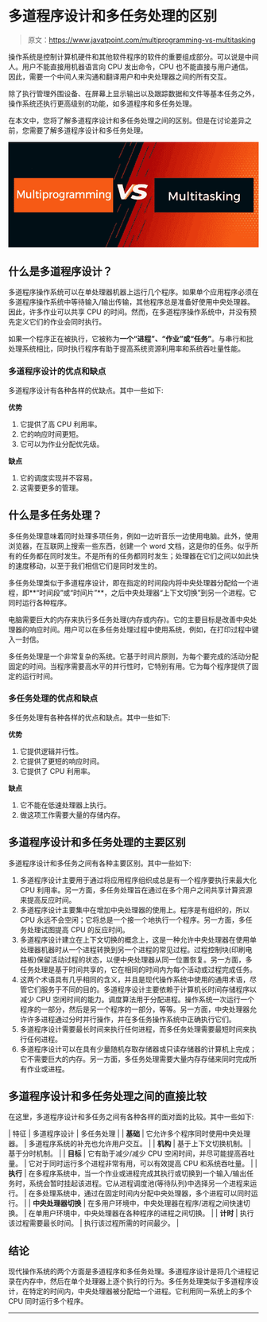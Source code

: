# 多道程序设计和多任务处理的区别

> 原文：<https://www.javatpoint.com/multiprogramming-vs-multitasking>

操作系统是控制计算机硬件和其他软件程序的软件的重要组成部分。可以说是中间人。用户不能直接用机器语言向 CPU 发出命令，CPU 也不能直接与用户通信。因此，需要一个中间人来沟通和翻译用户和中央处理器之间的所有交互。

除了执行管理外围设备、在屏幕上显示输出以及跟踪数据和文件等基本任务之外，操作系统还执行更高级别的功能，如多道程序和多任务处理。

在本文中，您将了解多道程序设计和多任务处理之间的区别。但是在讨论差异之前，您需要了解多道程序设计和多任务处理。

![Multiprogramming vs Multitasking](img/21da8c75f02a58ed17987b33c36ae618.png)

## 什么是多道程序设计？

多道程序操作系统可以在单处理器机器上运行几个程序。如果单个应用程序必须在多道程序操作系统中等待输入/输出传输，其他程序总是准备好使用中央处理器。因此，许多作业可以共享 CPU 的时间。然而，在多道程序操作系统中，并没有预先定义它们的作业会同时执行。

如果一个程序正在被执行，它被称为**一个“进程”、“作业”或“任务”**。与串行和批处理系统相比，同时执行程序有助于提高系统资源利用率和系统吞吐量性能。

### 多道程序设计的优点和缺点

多道程序设计有各种各样的优缺点。其中一些如下:

**优势**

1.  它提供了高 CPU 利用率。
2.  它的响应时间更短。
3.  它可以为作业分配优先级。

**缺点**

1.  它的调度实现并不容易。
2.  这需要更多的管理。

## 什么是多任务处理？

多任务处理意味着同时处理多项任务，例如一边听音乐一边使用电脑。此外，使用浏览器，在互联网上搜索一些东西，创建一个 word 文档，这是你的任务。似乎所有的任务都在同时发生。不是所有的任务都同时发生；处理器在它们之间以如此快的速度移动，以至于我们相信它们是同时发生的。

多任务处理类似于多道程序设计，即在指定的时间段内将中央处理器分配给一个进程，即**“时间段”或“时间片”**，之后中央处理器“上下文切换”到另一个进程。它同时运行各种程序。

电脑需要巨大的内存来执行多任务处理(内存或内存)。它的主要目标是改善中央处理器的响应时间。用户可以在多任务处理过程中使用系统，例如，在打印过程中键入一封信。

多任务处理是一个非常复杂的系统。它基于时间片原则，为每个要完成的活动分配固定的时间。当程序需要高水平的并行性时，它特别有用。它为每个程序提供了固定的运行时间。

### 多任务处理的优点和缺点

多任务处理有各种各样的优点和缺点。其中一些如下:

**优势**

1.  它提供逻辑并行性。
2.  它提供了更短的响应时间。
3.  它提供了 CPU 利用率。

**缺点**

1.  它不能在低速处理器上执行。
2.  做这项工作需要大量的存储内存。

## 多道程序设计和多任务处理的主要区别

多道程序设计和多任务之间有各种主要区别。其中一些如下:

1.  多道程序设计主要用于通过将应用程序组织成总是有一个程序要执行来最大化 CPU 利用率。另一方面，多任务处理旨在通过在多个用户之间共享计算资源来提高反应时间。
2.  多道程序设计主要集中在增加中央处理器的使用上。程序是有组织的，所以 CPU 永远不会空闲；它将总是一个接一个地执行一个程序。另一方面，多任务处理试图提高 CPU 的反应时间。
3.  多道程序设计建立在上下文切换的概念上，这是一种允许中央处理器在使用单处理器机器时从一个进程转换到另一个进程的常见过程。过程控制块(印刷电路板)保留活动过程的状态，以便中央处理器从同一位置恢复。另一方面，多任务处理是基于时间共享的，它在相同的时间内为每个活动或过程完成任务。
4.  这两个术语具有几乎相同的含义，并且是现代操作系统中使用的通用术语，尽管它们服务于不同的目的。多道程序设计主要依赖于计算机长时间存储程序以减少 CPU 空闲时间的能力。调度算法用于分配进程。操作系统一次运行一个程序的一部分，然后是另一个程序的一部分，等等。另一方面，中央处理器允许许多进程通过分时并行操作，并在多任务操作系统中正确执行它们。
5.  多道程序设计需要最长时间来执行任何进程，而多任务处理需要最短时间来执行任何进程。
6.  多道程序设计可以在具有少量随机存取存储器或只读存储器的计算机上完成；它不需要巨大的内存。另一方面，多任务处理需要大量内存存储来同时完成所有作业或进程。

## 多道程序设计和多任务处理之间的直接比较

在这里，多道程序设计和多任务之间有各种各样的面对面的比较。其中一些如下:

| 特征 | 多道程序设计 | 多任务处理 |
| **基础** | 它允许多个程序同时使用中央处理器。 | 多道程序系统的补充也允许用户交互。 |
| **机构** | 基于上下文切换机制。 | 基于分时机制。 |
| **目标** | 它有助于减少/减少 CPU 空闲时间，并尽可能提高吞吐量。 | 它对于同时运行多个进程非常有用，可以有效提高 CPU 和系统吞吐量。 |
| **执行** | 在多程序系统中，当一个作业或进程完成其执行或切换到一个输入/输出任务时，系统会暂时挂起该进程。它从进程调度池(等待队列)中选择另一个进程来运行。 | 在多处理系统中，通过在固定时间内分配中央处理器，多个进程可以同时运行。 |
| **中央处理器切换** | 在多用户环境中，中央处理器在程序/进程之间快速切换。 | 在单用户环境中，中央处理器在各种程序的进程之间切换。 |
| **计时** | 执行该过程需要最长时间。 | 执行该过程所需的时间最少。 |

## 结论

现代操作系统的两个方面是多道程序和多任务处理。多道程序设计是将几个进程记录在内存中，然后在单个处理器上逐个执行的行为。多任务处理类似于多道程序设计，在特定的时间内，中央处理器被分配给一个进程。它利用同一系统上的多个 CPU 同时运行多个程序。

* * *